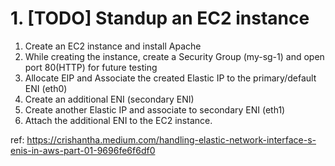 
# 1. [TODO] Standup an EC2 instance
1. Create an EC2 instance and install Apache
1. While creating the instance, create a Security Group (my-sg-1) and open port 80(HTTP) for future testing
1. Allocate EIP and Associate the created Elastic IP to the primary/default ENI (eth0)
1. Create an additional ENI (secondary ENI)
1. Create another Elastic IP and associate to secondary ENI (eth1)
1. Attach the additional ENI to the EC2 instance.

ref: https://crishantha.medium.com/handling-elastic-network-interface-s-enis-in-aws-part-01-9696fe6f6df0
